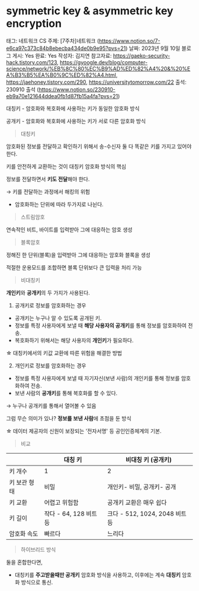 # symmetric key & asymmetric key encryption

태그: 네트워크
CS 주제: [7주차]네트워크 (https://www.notion.so/7-e6ca97c373c84b8ebecba434de0b9e95?pvs=21)
날짜: 2023년 9월 10일
블로그 게시: Yes
완료: Yes
작성자: 김지연
참고자료: https://gaeko-security-hack.tistory.com/123, https://gyoogle.dev/blog/computer-science/network/%EB%8C%80%EC%B9%AD%ED%82%A4%20&%20%EA%B3%B5%EA%B0%9C%ED%82%A4.html, https://jaehoney.tistory.com/290, https://universitytomorrow.com/22
출석: 230910 출석 (https://www.notion.so/230910-eb9a70e121644ddea0fb1d87fb15a4fa?pvs=21)

대칭키 - 암호화와 복호화에 사용하는 키가 동일한 암호화 방식

공개키 - 암호화와 복호화에 사용하는 키가 서로 다른 암호화 방식

> 대칭키
> 

암호화된 정보를 전달하고 확인하기 위해서 송-수신자 둘 다 똑같은 키를 가지고 있어야 한다.

키를 안전하게 교환하는 것이 대칭키 암호화 방식의 핵심

정보를 전달하면서 **키도 전달**해야 한다.

→ 키를 전달하는 과정에서 해킹의 위험

- 암호화하는 단위에 따라 두가지로 나뉜다.

> 스트림암호
> 

연속적인 비트, 바이트를 입력받아 그에 대응하는 암호 생성

> 블록암호
> 

정해진 한 단위(블록)을 입력받아 그에 대응하는 암호화 블록을 생성

적절한 운용모드를 조합하면 블록 단위보다 큰 입력을 처리 가능

> 비대칭키
> 

**개인키**와 **공개키**의 두 가지가 사용된다.

1) 공개키로 정보를 암호화하는 경우

- 공개키는 누구나 알 수 있도록 공개된 키.
- 정보를 특정 사용자에게 보낼 때 **해당 사용자의 공개키**를 통해 정보를 암호화하여 전송.
- 복호화하기 위해서는 해당 사용자의 **개인키**가 필요하다.

☆ 대칭키에서의 키값 교환에 따른 위험을 해결한 방법

2) 개인키로 정보를 암호화하는 경우

- 정보를 특정 사용자에게 보낼 때 자기자신(보낸 사람)의 개인키를 통해 정보를 암호화하여 전송.
- 보낸 사람의 **공개키**를 통해 복호화를 할 수 있다.

→ 누구나 공개키를 통해서 열어볼 수 있음

그럼 무슨 의미가 있나? **정보를 보낸 사람**에 초점을 둔 방식

☆ 데이터 제공자의 신원이 보장되는 '전자서명' 등 공인인증체계의 기본.

> 비교
> 

|  | 대칭 키 | 비대칭 키 (공개키) |
| --- | --- | --- |
| 키 개수 | 1 | 2 |
| 키 보관 형태 | 비밀 | 개인키- 비밀, 공개키- 공개 |
| 키 교환 | 어렵고 위험함 | 공개키 교환은 매우 쉽다 |
| 키 길이 | 작다 - 64, 128 비트 등 | 크다 - 512, 1024, 2048 비트 등 |
| 암호화 속도 | 빠르다 | 느리다 |

> 하이브리드 방식
> 

둘을 혼합한다면,

- 대칭키를 **주고받을때만 공개키** 암호화 방식을 사용하고, 이후에는 계속 **대칭키** 암호화 방식으로 통신.